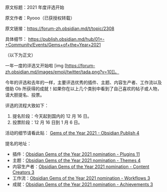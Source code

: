 原文标题：2021 年度评选开始

原文作者：Ryooo（已获授权转载）

原文链接：https://forum-zh.obsidian.md/t/topic/2308

具体细节： https://publish.obsidian.md/hub/01+-+Community/Events/Gems+of+the+Year+2021

（以下为正文）

一年一度的评选又开始啦 [img [https://forum-zh.obsidian.md/images/emoji/twitter/tada.png?v=10]]。

今年的评选和去年的一样，主要评选优秀的插件、主题、内容生产者、工作流以及借助 Ob 所获得的成就！如果你在以上几个类别中看到了自己喜欢的帖子或人物，请大胆提名、投票。

评选的流程大致如下：

1.  提名阶段：今天起到国内的 12 月 16 日。
2.  投票阶段：12 月 16 日到 1 月 6 日。

活动的细节请看此贴： [Gems of the Year 2021 - Obsidian Publish 4](https://publish.obsidian.md/hub/01+-+Community/Events/Gems+of+the+Year+2021)

提名的地址：

*   插件：[Obsidian Gems of the Year 2021 nomination - Plugins 11](https://forum.obsidian.md/t/obsidian-gems-of-the-year-2021-nomination-plugins/28224)
*   主题：[Obsidian Gems of the Year 2021 nomination - Themes 4](https://forum.obsidian.md/t/obsidian-gems-of-the-year-2021-nomination-themes/28225)
*   内容生产者：[Obsidian Gems of the Year 2021 nomination - Content Creators 3](https://forum.obsidian.md/t/obsidian-gems-of-the-year-2021-nomination-content-creators/28226)
*   工作流：[Obsidian Gems of the Year 2021 nomination - Workflows 3](https://forum.obsidian.md/t/obsidian-gems-of-the-year-2021-nomination-workflows/28227)
*   成就：[Obsidian Gems of the Year 2021 nomination - Achievements 3](https://forum.obsidian.md/t/obsidian-gems-of-the-year-2021-nomination-achievements/28228)